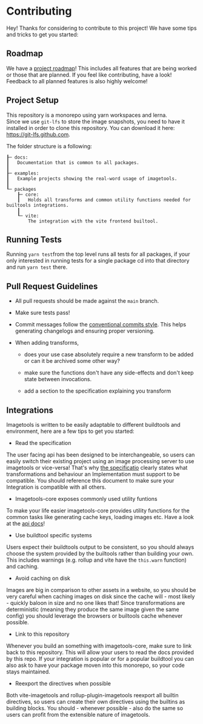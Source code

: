 # Contributing

Hey! Thanks for considering to contribute to this project! We have some tips and tricks to get you started:

## Roadmap
We have a [project roadmap](https://github.com/JonasKruckenberg/imagetools/projects/1)! This includes all features that are being worked or those that are planned. If you feel like contributing, have a look!
Feedback to all planned features is also highly welcome!

## Project Setup

This repository is a monorepo using yarn workspaces and lerna.<br>
Since we use `git-lfs` to store the image snapshots, you need to have it installed in order to clone this repository.
You can download it here: https://git-lfs.github.com.

The folder structure is a following:

```
┠─ docs: 
┃   Documentation that is common to all packages.
┃
┠─ examples: 
┃   Example projects showing the real-word usage of imagetools.
┃
┖─ packages
    ┠─ core:
    ┃   Holds all transforms and common utility functions needed for builtools integrations.
    ┃
    ┖─ vite: 
        The integration with the vite frontend builtool.
```

## Running Tests

Running `yarn test`from the top level runs all tests for all packages, if your only interested in running tests for a single package cd into that directory and run `yarn test` there.

## Pull Request Guidelines

- All pull requests should be made against the `main` branch.

- Make sure tests pass!

- Commit messages follow the [conventional commits style](https://www.conventionalcommits.org). This helps generating changelogs and ensuring proper versioning.

- When adding transforms,

    - does your use case absolutely require a new transform to be added or can it be archived some other way? 

    - make sure the functions don't have any side-effects and don't keep state between invocations.

    - add a section to the specification explaining you transform

## Integrations

Imagetools is written to be easily adaptable to different buildtools and environment, here are a few tips to get you started:

- Read the specification

The user facing api has been designed to be interchangeable, so users can easily switch their existing project using an image processing server to use imagetools or vice-versa! That's why [the specificatio](docs/spec.md) clearly states what transformations and behaviour an Implementation must support to be compatible. You should reference this document to make sure your Integration is compatible with all others.

- Imagetools-core exposes commonly used utility funtions

To make your life easier imagetools-core provides utility functions for the common tasks like generating cache keys, loading images etc. Have a look at the [api docs]()!

- Use buildtool specific systems

Users expect their buildtools output to be consistent, so you should always choose the system provided by the builtools rather than building your own. This includes warnings (e.g. rollup and vite have the `this.warn` function) and caching.

- Avoid caching on disk

Images are big in comparison to other assets in a website, so you should be very careful when caching images on disk since the cache will - most likely - quickly baloon in size and no one likes that!
Since transformations are deterministic (meaning they produce the same image given the same config) you should leverage the browsers or builtools cache whenever possible.

- Link to this repository

Whenever you build an something with imagetools-core, make sure to link back to this repository. This will allow your users to read the docs provided by this repo. If your integration is popular or for a popular buildtool you can also ask to have your package moven into this monorepo, so your code stays maintained.

- Reexport the directives when possible

Both vite-imagetools and rollup-plugin-imagetools reexport all builtin directives, so users can create their own directives using the builtins as building blocks. You should - whenever possible - also do the same so users can profit from the extensible nature of imagetools.
